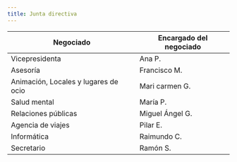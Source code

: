 ```yaml
---
title: Junta directiva
---
```


| Negociado | Encargado del negociado |
| --------- | ----------------------- |
| Vicepresidenta | Ana P. |
| Asesoría | Francisco M. |
| Animación, Locales y lugares de ocio | Mari carmen G. |
| Salud mental | María P. |
| Relaciones públicas | Miguel Ángel G. |
| Agencia de viajes | Pilar E. |
| Informática | Raimundo C. |
| Secretario | Ramón S. |